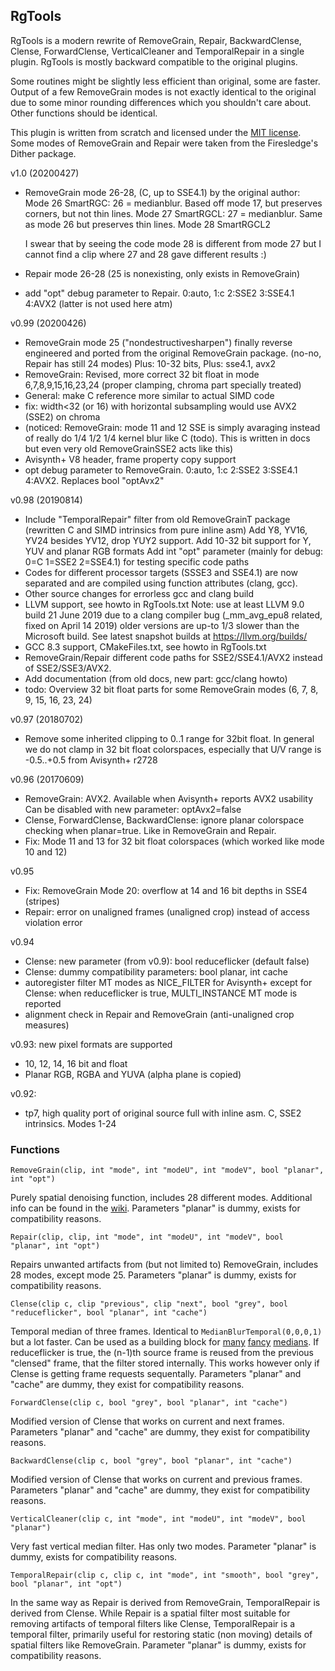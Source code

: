 ## RgTools

RgTools is a modern rewrite of RemoveGrain, Repair, BackwardClense, Clense, ForwardClense, VerticalCleaner and TemporalRepair in a single plugin. RgTools is mostly backward compatible to the original plugins.

Some routines might be slightly less efficient than original, some are faster. Output of a few RemoveGrain modes is not exactly identical to the original due to some minor rounding differences which you shouldn't care about. Other functions should be identical.

This plugin is written from scratch and licensed under the [MIT license][1]. Some modes of RemoveGrain and Repair were taken from the Firesledge's Dither package.

v1.0 (20200427)
- RemoveGrain mode 26-28, (C, up to SSE4.1)
  by the original author:
  Mode 26 SmartRGC: 26 = medianblur. Based off mode 17, but preserves corners, but not thin lines.
  Mode 27 SmartRGCL: 27 = medianblur. Same as mode 26 but preserves thin lines.
  Mode 28 SmartRGCL2

  I swear that by seeing the code mode 28 is different from mode 27 but I cannot find a clip where 27 and 28 gave different results :)

- Repair mode 26-28 (25 is nonexisting, only exists in RemoveGrain)
- add "opt" debug parameter to Repair. 0:auto, 1:c 2:SSE2 3:SSE4.1 4:AVX2 (latter is not used here atm)

v0.99 (20200426)
- RemoveGrain mode 25 ("nondestructivesharpen") finally reverse engineered 
  and ported from the original RemoveGrain package. (no-no, Repair has still 24 modes)
  Plus: 10-32 bits, Plus: sse4.1, avx2
- RemoveGrain: Revised, more correct 32 bit float in mode 6,7,8,9,15,16,23,24 
  (proper clamping, chroma part specially treated)
- General: make C reference more similar to actual SIMD code
- fix: width<32 (or 16) with horizontal subsampling would use AVX2 (SSE2) on chroma
- (noticed: RemoveGrain: mode 11 and 12 SSE is simply avaraging
   instead of really do 1/4 1/2 1/4 kernel blur like C (todo).
   This is written in docs but even very old RemoveGrainSSE2 acts like this)
- Avisynth+ V8 header, frame property copy support
- opt debug parameter to RemoveGrain. 0:auto, 1:c 2:SSE2 3:SSE4.1 4:AVX2. Replaces bool "optAvx2"

v0.98 (20190814)
- Include "TemporalRepair" filter from old RemoveGrainT package (rewritten C and SIMD intrinsics from pure inline asm)
  Add Y8, YV16, YV24 besides YV12, drop YUY2 support.
  Add 10-32 bit support for Y, YUV and planar RGB formats
  Add int "opt" parameter (mainly for debug: 0=C 1=SSE2 2=SSE4.1) for testing specific code paths
- Codes for different processor targets (SSSE3 and SSE4.1) are now separated and are compiled using function attributes (clang, gcc).
- Other source changes for errorless gcc and clang build
- LLVM support, see howto in RgTools.txt
  Note: use at least LLVM 9.0 build 21 June 2019 due to a clang compiler bug (_mm_avg_epu8 related, fixed on April 14 2019) older versions are up-to 1/3 slower than the Microsoft build.
  See latest snapshot builds at https://llvm.org/builds/
- GCC 8.3 support, CMakeFiles.txt, see howto in RgTools.txt
- RemoveGrain/Repair different code paths for SSE2/SSE4.1/AVX2 instead of SSE2/SSE3/AVX2.
- Add documentation (from old docs, new part: gcc/clang howto)
- todo: Overview 32 bit float parts for some RemoveGrain modes (6, 7, 8, 9, 15, 16, 23, 24)

v0.97 (20180702)
- Remove some inherited clipping to 0..1 range for 32bit float.
  In general we do not clamp in 32 bit float colorspaces, especially that U/V range is -0.5..+0.5 from Avisynth+ r2728

v0.96 (20170609)
- RemoveGrain: AVX2. Available when Avisynth+ reports AVX2 usability
  Can be disabled with new parameter: optAvx2=false
- Clense, ForwardClense, BackwardClense: ignore planar colorspace checking when planar=true. Like in RemoveGrain and Repair.
- Fix: Mode 11 and 13 for 32 bit float colorspaces (which worked like mode 10 and 12)

v0.95
- Fix: RemoveGrain Mode 20: overflow at 14 and 16 bit depths in SSE4 (stripes)
- Repair: error on unaligned frames (unaligned crop) instead of access violation error

v0.94
- Clense: new parameter (from v0.9): bool reduceflicker (default false)
- Clense: dummy compatibility parameters: bool planar, int cache
- autoregister filter MT modes as NICE_FILTER for Avisynth+
  except for Clense: when reduceflicker is true, MULTI_INSTANCE MT mode is reported
- alignment check in Repair and RemoveGrain (anti-unaligned crop measures)  

v0.93: new pixel formats are supported
- 10, 12, 14, 16 bit and float 
- Planar RGB, RGBA and YUVA (alpha plane is copied)

v0.92:
- tp7, high quality port of original source full with inline asm. C, SSE2 intrinsics. Modes 1-24

### Functions
```
RemoveGrain(clip, int "mode", int "modeU", int "modeV", bool "planar", int "opt")
```
Purely spatial denoising function, includes 28 different modes. Additional info can be found in the [wiki][2].
Parameters "planar" is dummy, exists for compatibility reasons.

```
Repair(clip, clip, int "mode", int "modeU", int "modeV", bool "planar", int "opt")
```
Repairs unwanted artifacts from (but not limited to) RemoveGrain, includes 28 modes, except mode 25.
Parameters "planar" is dummy, exists for compatibility reasons.

```
Clense(clip c, clip "previous", clip "next", bool "grey", bool "reduceflicker", bool "planar", int "cache")
```
Temporal median of three frames. Identical to `MedianBlurTemporal(0,0,0,1)` but a lot faster. Can be used as a building block for [many][3] [fancy][4] [medians][5].
If reduceflicker is true, the (n-1)th source frame is reused from the previous "clensed" frame, that the filter stored internally. 
This works however only if Clense is getting frame requests sequentally.
Parameters "planar" and "cache" are dummy, they exist for compatibility reasons.

```
ForwardClense(clip c, bool "grey", bool "planar", int "cache")
```
Modified version of Clense that works on current and next frames.
Parameters "planar" and "cache" are dummy, they exist for compatibility reasons.

```
BackwardClense(clip c, bool "grey", bool "planar", int "cache")
```
Modified version of Clense that works on current and previous frames.
Parameters "planar" and "cache" are dummy, they exist for compatibility reasons.

```
VerticalCleaner(clip c, int "mode", int "modeU", int "modeV", bool "planar")
```
Very fast vertical median filter. Has only two modes.
Parameter "planar" is dummy, exists for compatibility reasons.

```
TemporalRepair(clip c, clip c, int "mode", int "smooth", bool "grey", bool "planar", int "opt")
```
In the same way as Repair is derived from RemoveGrain, TemporalRepair is derived from Clense.
While Repair is a spatial filter most suitable for removing artifacts of temporal filters like Clense, TemporalRepair is a temporal filter,
primarily useful for restoring static (non moving) details of spatial filters like RemoveGrain. 
Parameter "planar" is dummy, exists for compatibility reasons.

  [1]: http://opensource.org/licenses/MIT
  [2]: https://github.com/tp7/RgTools/wiki/RemoveGrain
  [3]: http://mechaweaponsvidya.wordpress.com/2014/01/31/enter-title-here/
  [4]: http://mechaweaponsvidya.wordpress.com/2014/04/23/ricing-your-temporal-medians-for-maximum-speed/
  [5]: http://mechaweaponsvidya.wordpress.com/2014/05/14/clense-versus-mt_clamp/
  [6]: https://github.com/pinterf/RgTools

